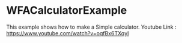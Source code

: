 # WFACalculatorExample
This example shows how to make a Simple calculator.
Youtube Link : https://www.youtube.com/watch?v=oqfBx6TXqyI
